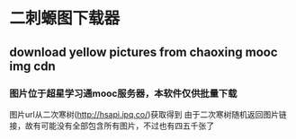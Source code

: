 # 二刺螈图下载器
## download yellow pictures from chaoxing mooc img cdn
### 图片位于超星学习通mooc服务器，本软件仅供批量下载
图片url从二次寒树(http://hsapi.ipq.co/)获取得到
由于二次寒树随机返回图片链接，故有可能没有全部包含所有图片，不过也有四五千张了
